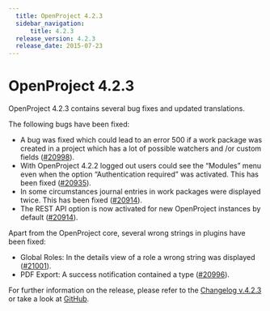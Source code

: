 ```yaml
---
  title: OpenProject 4.2.3
  sidebar_navigation:
      title: 4.2.3
  release_version: 4.2.3
  release_date: 2015-07-23
---
```



# OpenProject 4.2.3

OpenProject 4.2.3 contains several bug fixes and updated translations.

The following bugs have been fixed:

  - A bug was fixed which could lead to an error 500 if a work package
    was created in a project which has a lot of possible watchers and
    /or custom fields
    ([\#20998](https://community.openproject.org/work_packages/20998)).
  - With OpenProject 4.2.2 logged out users could see the “Modules” menu
    even when the option “Authentication required” was activated. This
    has been fixed
    ([\#20935](https://community.openproject.org/work_packages/20935)).
  - In some circumstances journal entries in work packages were
    displayed twice. This has been fixed
    ([\#20914](https://community.openproject.org/work_packages/20914)).
  - The REST API option is now activated for new OpenProject instances
    by default
    ([\#20914](https://community.openproject.org/work_packages/20914)).

Apart from the OpenProject core, several wrong strings in plugins have
been fixed:

  - Global Roles: In the details view of a role a wrong string was
    displayed
    ([\#21001](https://community.openproject.org/work_packages/21001)).
  - PDF Export: A success notification contained a type
    ([\#20996](https://community.openproject.org/work_packages/20996)).

For further information on the release, please refer to the [Changelog
v.4.2.3](https://community.openproject.org/versions/748) or take a look
at [GitHub](https://github.com/opf/openproject/tree/v4.2.3).


